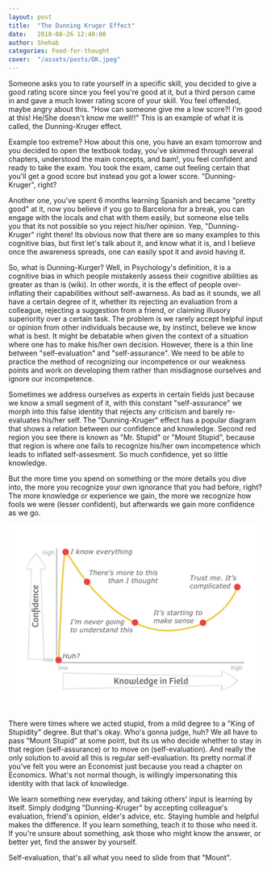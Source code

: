 ```yaml
---
layout: post
title:  "The Dunning Kruger Effect"
date:   2018-08-26 12:40:00
author: Shehab
categories: Food-for-thought
cover:  "/assets/posts/DK.jpeg"
---
```


Someone asks you to rate yourself in a specific skill, you decided to give a good rating score since you feel you're good at it, but a third person came in and gave a much lower rating score of your skill. You feel offended, maybe angry about this. "How can someone give me a low score?! I'm good at this! He/She doesn't know me well!!" This is an example of what it is called, the Dunning-Kruger effect.

Example too extreme? How about this one, you have an exam tomorrow and you decided to open the textbook today, you've skimmed through several chapters, understood the main concepts, and bam!, you feel confident and ready to take the exam. You took the exam, came out feeling certain that you'll get a good score but instead you got a lower score. "Dunning-Kruger", right?

Another one, you've spent 6 months learning Spanish and became "pretty good" at it, now you believe if you go to Barcelona for a break, you can engage with the locals and chat with them easily, but someone else tells you that its not possible so you reject his/her opinion. Yep, "Dunning-Kruger" right there! Its obvious now that there are so many examples to this cognitive bias, but first let's talk about it, and know what it is, and I believe once the awareness spreads, one can easily spot it and avoid having it.

So, what is Dunning-Kurger? Well, in Psychology's definition, it is a cognitive bias in which people mistakenly assess their cognitive abilities as greater as than is (wiki). In other words, it is the effect of people over-inflating their capabilities without self-awarness. As bad as it sounds, we all have a certain degree of it, whether its rejecting an evaluation from a colleague, rejecting a suggestion from a friend, or claiming illusory superiority over a certain task. The problem is we rarely accept helpful input or opinion from other individuals because we, by instinct, believe we know what is best. It might be debatable when given the context of a situation where one has to make his/her own decision. However, there is a thin line between "self-evaluation" and "self-assurance". We need to be able to practice the method of recognizing our incompetence or our weakness points and work on developing them rather than misdiagnose ourselves and ignore our incompetence.

Sometimes we address ourselves as experts in certain fields just because we know a small segment of it, with this constant "self-assurance" we morph into this false identity that rejects any criticism and barely re-evaluates his/her self. The "Dunning-Kruger" effect has a popular diagram that shows a relation between our confidence and knowledge. Second red region you see there is known as "Mr. Stupid" or "Mount Stupid", because that region is where one fails to recognize his/her own incompetence which leads to inflated self-assesment. So much confidence, yet so little knowledge.

But the more time you spend on something or the more details you dive into, the more you recognize your own ignorance that you had before, right? The more knowledge or experience we gain, the more we recognize how fools we were (lesser confident), but afterwards we gain more confidence as we go.

<img src="/assets/posts/DK.jpeg">


There were times where we acted stupid, from a mild degree to a "King of Stupidity" degree. But that's okay. Who's gonna judge, huh? We all have to pass "Mount Stupid" at some point, but its us who decide whether to stay in that region (self-assurance) or to move on (self-evaluation). And really the only solution to avoid all this is regular self-evaluation. Its pretty normal if you've felt you were an Economist just because you read a chapter on Economics. What's not normal though, is willingly impersonating this identity with that lack of knowledge.

We learn something new everyday, and taking others' input is learning by itself. Simply dodging "Dunning-Kruger" by accepting colleague's evaluation, friend's opinion, elder's advice, etc. Staying humble and helpful makes the difference. If you learn something, teach it to those who need it. If you're unsure about something, ask those who might know the answer, or better yet, find the answer by yourself.

Self-evaluation, that's all what you need to slide from that "Mount".